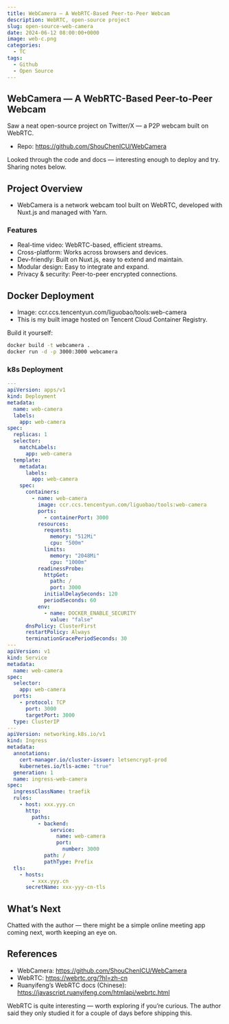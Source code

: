 ```yaml
---
title: WebCamera — A WebRTC-Based Peer-to-Peer Webcam
description: WebRTC, open-source project
slug: open-source-web-camera
date: 2024-06-12 08:00:00+0000
image: web-c.png
categories:
  - TC
tags:
  - Github
  - Open Source
---
```


## WebCamera — A WebRTC-Based Peer-to-Peer Webcam

Saw a neat open-source project on Twitter/X — a P2P webcam built on WebRTC.

- Repo: https://github.com/ShouChenICU/WebCamera

Looked through the code and docs — interesting enough to deploy and try. Sharing notes below.

## Project Overview

- WebCamera is a network webcam tool built on WebRTC, developed with Nuxt.js and managed with Yarn.

### Features

- Real-time video: WebRTC-based, efficient streams.
- Cross-platform: Works across browsers and devices.
- Dev-friendly: Built on Nuxt.js, easy to extend and maintain.
- Modular design: Easy to integrate and expand.
- Privacy & security: Peer-to-peer encrypted connections.

## Docker Deployment

- Image: ccr.ccs.tencentyun.com/liguobao/tools:web-camera
- This is my built image hosted on Tencent Cloud Container Registry.

Build it yourself:

```sh
docker build -t webcamera .
docker run -d -p 3000:3000 webcamera
```

### k8s Deployment

```yaml
---
apiVersion: apps/v1
kind: Deployment
metadata:
  name: web-camera
  labels:
    app: web-camera
spec:
  replicas: 1
  selector:
    matchLabels:
      app: web-camera
  template:
    metadata:
      labels:
        app: web-camera
    spec:
      containers:
        - name: web-camera
          image: ccr.ccs.tencentyun.com/liguobao/tools:web-camera
          ports:
            - containerPort: 3000
          resources:
            requests:
              memory: "512Mi"
              cpu: "500m"
            limits:
              memory: "2048Mi"
              cpu: "1000m"
          readinessProbe:
            httpGet:
              path: /
              port: 3000
            initialDelaySeconds: 120
            periodSeconds: 60
          env:
            - name: DOCKER_ENABLE_SECURITY
              value: "false"
      dnsPolicy: ClusterFirst
      restartPolicy: Always
      terminationGracePeriodSeconds: 30
---
apiVersion: v1
kind: Service
metadata:
  name: web-camera
spec:
  selector:
    app: web-camera
  ports:
    - protocol: TCP
      port: 3000
      targetPort: 3000
  type: ClusterIP
---
apiVersion: networking.k8s.io/v1
kind: Ingress
metadata:
  annotations:
    cert-manager.io/cluster-issuer: letsencrypt-prod
    kubernetes.io/tls-acme: "true"
  generation: 1
  name: ingress-web-camera
spec:
  ingressClassName: traefik
  rules:
    - host: xxx.yyy.cn
      http:
        paths:
          - backend:
              service:
                name: web-camera
                port:
                  number: 3000
            path: /
            pathType: Prefix
  tls:
    - hosts:
        - xxx.yyy.cn
      secretName: xxx-yyy-cn-tls
```

## What’s Next

Chatted with the author — there might be a simple online meeting app coming next, worth keeping an eye on.

## References

- WebCamera: https://github.com/ShouChenICU/WebCamera
- WebRTC: https://webrtc.org/?hl=zh-cn
- Ruanyifeng’s WebRTC docs (Chinese): https://javascript.ruanyifeng.com/htmlapi/webrtc.html

WebRTC is quite interesting — worth exploring if you’re curious. The author said they only studied it for a couple of days before shipping this.

